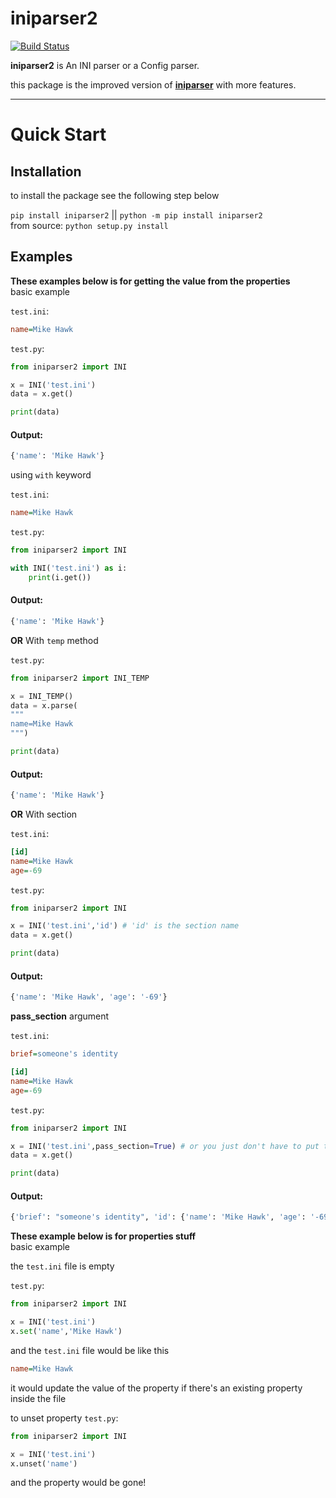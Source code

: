 # iniparser2

[![Build Status](https://travis-ci.com/HugeBrain16/iniparser2.svg?branch=main)](https://travis-ci.com/HugeBrain16/iniparser2)  

**iniparser2** is An INI parser or a Config parser.  

this package is the improved version of [**iniparser**](https://github.com/HugeBrain16/iniparser) with more features.

---

# Quick Start

## Installation

to install the package see the following step below
  
`pip install iniparser2` || `python -m pip install iniparser2`    
from source: `python setup.py install`  

## Examples

**These examples below is for getting the value from the properties**
</br>
basic example

`test.ini`:
```ini
name=Mike Hawk
```

`test.py`:
```py
from iniparser2 import INI

x = INI('test.ini')
data = x.get()

print(data)
```

#### Output:
```py
{'name': 'Mike Hawk'}
```

using `with` keyword  

`test.ini`:
```ini
name=Mike Hawk
```
  
`test.py`:  
```py
from iniparser2 import INI

with INI('test.ini') as i:
    print(i.get())
```
#### Output:
```py
{'name': 'Mike Hawk'}
```
  
**OR** With `temp` method

`test.py`:
```py
from iniparser2 import INI_TEMP

x = INI_TEMP()
data = x.parse(
"""
name=Mike Hawk
""")

print(data)
```

#### Output:
```py
{'name': 'Mike Hawk'}
```

**OR** With section

`test.ini`:
```ini
[id]
name=Mike Hawk
age=-69
```

`test.py`:
```py
from iniparser2 import INI

x = INI('test.ini','id') # 'id' is the section name
data = x.get()

print(data)
```

#### Output:
```py
{'name': 'Mike Hawk', 'age': '-69'}
```

**pass_section** argument

`test.ini`:
```ini
brief=someone's identity

[id]
name=Mike Hawk
age=-69
```

`test.py`:
```py
from iniparser2 import INI

x = INI('test.ini',pass_section=True) # or you just don't have to put the section name, it will override the `pass_section` argument
data = x.get()

print(data)
```

#### Output:
```py
{'brief': "someone's identity", 'id': {'name': 'Mike Hawk', 'age': '-69'}}
```

**These example below is for properties stuff**
</br>
basic example

the `test.ini` file is empty

`test.py`:
```py
from iniparser2 import INI

x = INI('test.ini')
x.set('name','Mike Hawk')
```

and the `test.ini` file would be like this
```ini
name=Mike Hawk
```

it would update the value of the property if there's an existing property inside the file

to unset property
`test.py`:
```py
from iniparser2 import INI

x = INI('test.ini')
x.unset('name')
```

and the property would be gone!
